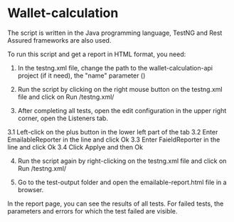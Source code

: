 # Wallet-calculation
The script is written in the Java programming language, TestNG and Rest Assured frameworks are also used.

To run this script and get a report in HTML format, you need:

1. In the testng.xml file, change the path to the wallet-calculation-api project (if it need), the "name" parameter (<test verbose = "2" preserve-order = "true" name = "C: / Users / User / IdeaProjects / wallet- calculation-api ">)

2. Run the script by clicking on the right mouse button on the testng.xml file and click on Run /testng.xml/

3. After completing all tests, open the edit configuration in the upper right corner, open the Listeners tab.

3.1 Left-click on the plus button in the lower left part of the tab
3.2 Enter EmailableReporter in the line and click Ok
3.3 Enter FaieldReporter in the line and click Ok
3.4 Click Applye and then Ok

4. Run the script again by right-clicking on the testng.xml file and click on Run /testng.xml/

5. Go to the test-output folder and open the emailable-report.html file in a browser.

In the report page, you can see the results of all tests.
For failed tests, the parameters and errors for which the test failed are visible.
